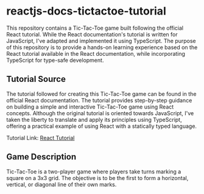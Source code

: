 # reactjs-docs-tictactoe-tutorial

This repository contains a Tic-Tac-Toe game built following the official React tutorial. While the React documentation's tutorial is written for JavaScript, I've adapted and implemented it using TypeScript. The purpose of this repository is to provide a hands-on learning experience based on the React tutorial available in the React documentation, while incorporating TypeScript for type-safe development.

## Tutorial Source

The tutorial followed for creating this Tic-Tac-Toe game can be found in the official React documentation. The tutorial provides step-by-step guidance on building a simple and interactive Tic-Tac-Toe game using React concepts. Although the original tutorial is oriented towards JavaScript, I've taken the liberty to translate and apply its principles using TypeScript, offering a practical example of using React with a statically typed language.

Tutorial Link: [React Tutorial](https://react.dev/learn/tutorial-tic-tac-toe)

## Game Description

Tic-Tac-Toe is a two-player game where players take turns marking a square on a 3x3 grid. The objective is to be the first to form a horizontal, vertical, or diagonal line of their own marks.

